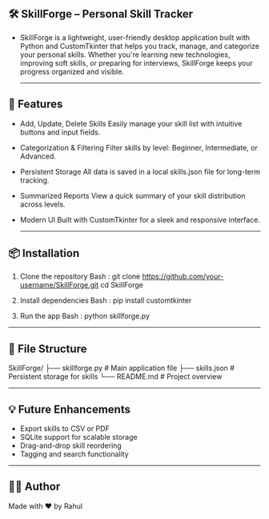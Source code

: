 ## 🛠️ SkillForge – Personal Skill Tracker

- SkillForge is a lightweight, user-friendly desktop application built with Python and CustomTkinter that helps you track, manage, and categorize your personal skills. Whether you're learning new technologies, improving soft skills, or preparing for interviews, SkillForge keeps your progress organized and visible.

  ---

## 🚀 Features

- Add, Update, Delete Skills Easily manage your skill list with intuitive buttons and input fields.
- Categorization & Filtering Filter skills by level: Beginner, Intermediate, or Advanced.
- Persistent Storage All data is saved in a local skills.json file for long-term tracking.
- Summarized Reports View a quick summary of your skill distribution across levels.
- Modern UI Built with CustomTkinter for a sleek and responsive interface.

  ---

## 📦 Installation 

1. Clone the repository
   Bash :
   git clone https://github.com/your-username/SkillForge.git
   cd SkillForge

2. Install dependencies
   Bash :
   pip install customtkinter

3. Run the app
   Bash :
   python skillforge.py

---

## 📁 File Structure 

SkillForge/
├── skillforge.py        # Main application file
├── skills.json          # Persistent storage for skills
└── README.md            # Project overview

---

## 💡 Future Enhancements

- Export skills to CSV or PDF
- SQLite support for scalable storage
- Drag-and-drop skill reordering
- Tagging and search functionality

---

## 🧑‍💻 Author

Made with ❤️ by Rahul
